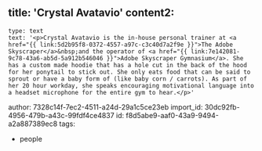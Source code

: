 title: 'Crystal Avatavio'
content2:
  -
    type: text
    text: '<p>Crystal Avatavio is the in-house personal trainer at <a href="{{ link:5d2b95f8-0372-4557-a97c-c3c40d7a2f9e }}">The Adobe Skyscraper</a>&nbsp;and the operator of <a href="{{ link:7e142081-9c78-43a6-ab5d-5a912b546046 }}">Adobe Skyscraper Gymnasium</a>. She has a custom made hoodie that has a hole cut in the back of the hood for her ponytail to stick out. She only eats food that can be said to sprout or have a baby form of (like baby corn / carrots). As part of her 20 hour workday, she speaks encouraging motivational language into a headset microphone for the entire gym to hear.</p>'
author: 7328c14f-7ec2-4511-a24d-29a1c5ce23eb
import_id: 30dc92fb-4956-479b-a43c-99fdf4ce4837
id: f8d5abe9-aaf0-43a9-9494-a2a887389ec8
tags:
  - people
